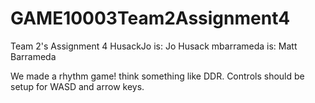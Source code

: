 # GAME10003Team2Assignment4
Team 2's Assignment 4
HusackJo is: Jo Husack
mbarrameda is: Matt Barrameda




We made a rhythm game! think something like DDR.
Controls should be setup for WASD and arrow keys.